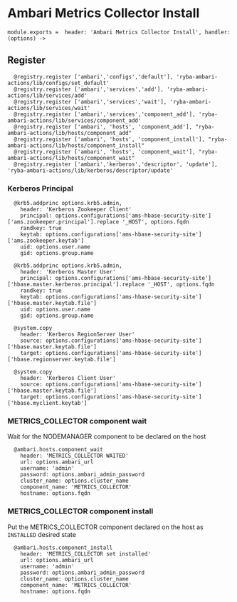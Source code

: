 
# Ambari Metrics Collector Install

    module.exports =  header: 'Ambari Metrics Collector Install', handler: (options) ->
    
## Register

      @registry.register ['ambari','configs','default'], 'ryba-ambari-actions/lib/configs/set_default'
      @registry.register ['ambari','services','add'], 'ryba-ambari-actions/lib/services/add'
      @registry.register ['ambari','services','wait'], 'ryba-ambari-actions/lib/services/wait'
      @registry.register ['ambari','services','component_add'], 'ryba-ambari-actions/lib/services/component_add'
      @registry.register ['ambari', 'hosts', 'component_add'], "ryba-ambari-actions/lib/hosts/component_add"
      @registry.register ['ambari', 'hosts', 'component_install'], "ryba-ambari-actions/lib/hosts/component_install"
      @registry.register ['ambari', 'hosts', 'component_wait'], "ryba-ambari-actions/lib/hosts/component_wait"
      @registry.register ['ambari','kerberos','descriptor', 'update'], 'ryba-ambari-actions/lib/kerberos/descriptor/update'

### Kerberos Principal

      @krb5.addprinc options.krb5.admin,
        header: 'Kerberos Zookeeper Client'
        principal: options.configurations['ams-hbase-security-site']['ams.zookeeper.principal'].replace '_HOST', options.fqdn
        randkey: true
        keytab: options.configurations['ams-hbase-security-site']['ams.zookeeper.keytab']
        uid: options.user.name
        gid: options.group.name

      @krb5.addprinc options.krb5.admin,
        header: 'Kerberos Master User'
        principal: options.configurations['ams-hbase-security-site']['hbase.master.kerberos.principal'].replace '_HOST', options.fqdn
        randkey: true
        keytab: options.configurations['ams-hbase-security-site']['hbase.master.keytab.file']
        uid: options.user.name
        gid: options.group.name
      
      @system.copy
        header: 'Kerberos RegionServer User'
        source: options.configurations['ams-hbase-security-site']['hbase.master.keytab.file']
        target: options.configurations['ams-hbase-security-site']['hbase.regionserver.keytab.file']

      @system.copy
        header: 'Kerberos Client User'
        source: options.configurations['ams-hbase-security-site']['hbase.master.keytab.file']
        target: options.configurations['ams-hbase-security-site']['hbase.myclient.keytab']

### METRICS_COLLECTOR component wait
Wait for the NODEMANAGER component to be declared on the host

      @ambari.hosts.component_wait
        header: 'METRICS_COLLECTOR WAITED'
        url: options.ambari_url
        username: 'admin'
        password: options.ambari_admin_password
        cluster_name: options.cluster_name
        component_name: 'METRICS_COLLECTOR'
        hostname: options.fqdn

### METRICS_COLLECTOR component install
Put the METRICS_COLLECTOR component declared on the host as `INSTALLED` desired state

      @ambari.hosts.component_install
        header: 'METRICS_COLLECTOR set installed'
        url: options.ambari_url
        username: 'admin'
        password: options.ambari_admin_password
        cluster_name: options.cluster_name
        component_name: 'METRICS_COLLECTOR'
        hostname: options.fqdn
